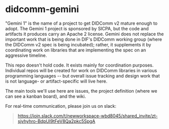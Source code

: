 # didcomm-gemini

"Gemini 1" is the name of a project to get DIDComm v2 mature enough to adopt. The Gemini 1 project is sponsored by SICPA, but the code and artifacts it produces carry an Apache 2 license. Gemini does not replace the important work that is being done in DIF's DIDComm working group (where the DIDComm v2 spec is being incubated); rather, it supplements it by coordinating work on libraries that are implementing the spec on an aggressive timeline.

This repo doesn't hold code. It exists mainly for coordination purposes. Individual repos will be created for work on DIDComm libraries in various programming languages -- but overall issue tracking and design work that is not language- or artifact-specific will live here.

The main tools we'll use here are issues, the project definition (where we can see a kanban board), and the wiki.

For real-time communication, please join us on slack:

>https://join.slack.com/t/newworkspace-wbd8045/shared_invite/zt-sjvhyhro-BdpUI9tFeV8Qa2pkc5SpgA
